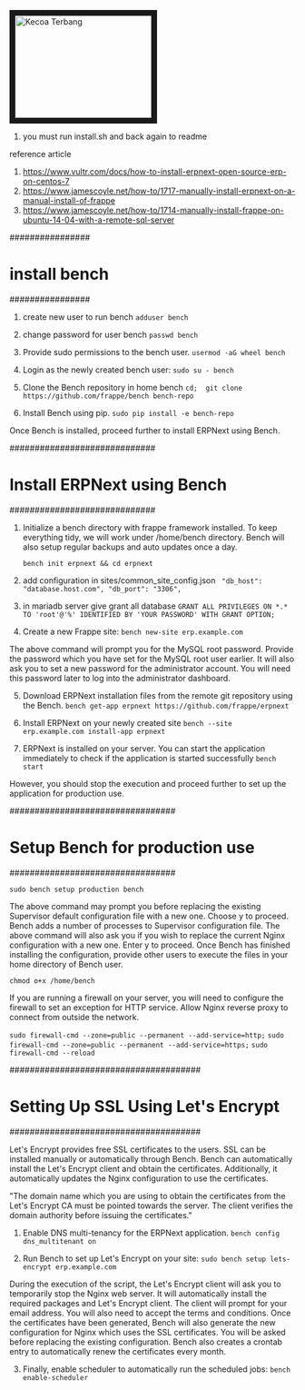<a href="http://www.youtube.com/watch?feature=player_embedded&v=747afZhmsTQ
" target="_blank"><img src="http://img.youtube.com/vi/747afZhmsTQ/0.jpg" 
alt="Kecoa Terbang" width="240" height="180" border="10" /></a>


1. you must run install.sh and back again to readme

reference article

1. https://www.vultr.com/docs/how-to-install-erpnext-open-source-erp-on-centos-7
2. https://www.jamescoyle.net/how-to/1717-manually-install-erpnext-on-a-manual-install-of-frappe
3. https://www.jamescoyle.net/how-to/1714-manually-install-frappe-on-ubuntu-14-04-with-a-remote-sql-server

################
# install bench
################
1. create new user to run bench
   `adduser bench`

2. change password for user bench
   `passwd bench`

3. Provide sudo permissions to the bench user.
   `usermod -aG wheel bench`

4. Login as the newly created bench user:
   `sudo su - bench`

5. Clone the Bench repository in home bench
   `cd; 
   git clone https://github.com/frappe/bench bench-repo`

6. Install Bench using pip.
   `sudo pip install -e bench-repo`

Once Bench is installed, proceed further to install ERPNext using Bench.

#############################
# Install ERPNext using Bench
#############################

1. Initialize a bench directory with frappe framework installed. To keep everything tidy, we will work under /home/bench directory. 
   Bench will also setup regular backups and auto updates once a day.
  
   `bench init erpnext && cd erpnext`

2. add configuration in sites/common_site_config.json
   ` "db_host": "database.host.com",
    "db_port": "3306",`

3. in mariadb server give grant all database
   `GRANT ALL PRIVILEGES ON *.* TO 'root'@'%' IDENTIFIED BY 'YOUR PASSWORD' WITH GRANT OPTION;`

4. Create a new Frappe site:
   `bench new-site erp.example.com`

The above command will prompt you for the MySQL root password. Provide the password which you have set for the MySQL root user earlier. 
It will also ask you to set a new password for the administrator account. You will need this password later to log into the administrator dashboard.


5. Download ERPNext installation files from the remote git repository using the Bench.
   `bench get-app erpnext https://github.com/frappe/erpnext`

6. Install ERPNext on your newly created site 
   `bench --site erp.example.com install-app erpnext`

7. ERPNext is installed on your server. You can start the application immediately to check if the application is started successfully
   `bench start`

However, you should stop the execution and proceed further to set up the application for production use.

#################################
# Setup Bench for production use
#################################


`sudo bench setup production bench`

The above command may prompt you before replacing the existing Supervisor default configuration file with a new one. 
Choose y to proceed. Bench adds a number of processes to Supervisor configuration file. 
The above command will also ask you if you wish to replace the current Nginx configuration with a new one. 
Enter y to proceed. Once Bench has finished installing the configuration, provide other users to execute the files in your home directory of Bench user.

`chmod o+x /home/bench`

If you are running a firewall on your server, you will need to configure the firewall to set an exception for HTTP service. Allow Nginx reverse proxy to connect from outside the network.

`sudo firewall-cmd --zone=public --permanent --add-service=http;`
`sudo firewall-cmd --zone=public --permanent --add-service=https;`
`sudo firewall-cmd --reload`

######################################
# Setting Up SSL Using Let's Encrypt 
######################################

Let's Encrypt provides free SSL certificates to the users. 
SSL can be installed manually or automatically through Bench. 
Bench can automatically install the Let's Encrypt client and obtain the certificates. 
Additionally, it automatically updates the Nginx configuration to use the certificates.

"The domain name which you are using to obtain the certificates from the Let's Encrypt CA must be pointed towards the server. 
The client verifies the domain authority before issuing the certificates."

1. Enable DNS multi-tenancy for the ERPNext application.
   `bench config dns_multitenant on`

2. Run Bench to set up Let's Encrypt on your site:
   `sudo bench setup lets-encrypt erp.example.com`

During the execution of the script, the Let's Encrypt client will ask you to temporarily stop the Nginx web server. 
It will automatically install the required packages and Let's Encrypt client. 
The client will prompt for your email address. 
You will also need to accept the terms and conditions. 
Once the certificates have been generated, Bench will also generate the new configuration for Nginx which uses the SSL certificates. 
You will be asked before replacing the existing configuration. 
Bench also creates a crontab entry to automatically renew the certificates every month.

3. Finally, enable scheduler to automatically run the scheduled jobs:
   `bench enable-scheduler`
